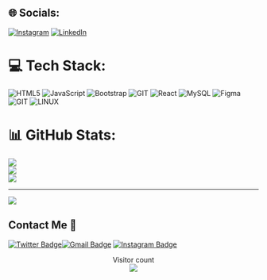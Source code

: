   
## 🌐 Socials:
[![Instagram](https://img.shields.io/badge/Instagram-%23E4405F.svg?logo=Instagram&logoColor=white)](https://instagram.com/mu3cab) [![LinkedIn](https://img.shields.io/badge/LinkedIn-%230077B5.svg?logo=linkedin&logoColor=white)](https://linkedin.com/in/muscab-salah) 

# 💻 Tech Stack:
![HTML5](https://img.shields.io/badge/html5-%23E34F26.svg?style=for-the-badge&logo=html5&logoColor=white) ![JavaScript](https://img.shields.io/badge/javascript-%23323330.svg?style=for-the-badge&logo=javascript&logoColor=%23F7DF1E) ![Bootstrap](https://img.shields.io/badge/bootstrap-%238511FA.svg?style=for-the-badge&logo=bootstrap&logoColor=white) ![GIT](https://img.shields.io/badge/Git-fc6d26?style=for-the-badge&logo=git&logoColor=white) ![React](https://img.shields.io/badge/react-%2320232a.svg?style=for-the-badge&logo=react&logoColor=%2361DAFB) ![MySQL](https://img.shields.io/badge/mysql-%2300000f.svg?style=for-the-badge&logo=mysql&logoColor=white) ![Figma](https://img.shields.io/badge/figma-%23F24E1E.svg?style=for-the-badge&logo=figma&logoColor=white) ![GIT](https://img.shields.io/badge/Git-fc6d26?style=for-the-badge&logo=git&logoColor=white) ![LINUX](https://img.shields.io/badge/Linux-FCC624?style=for-the-badge&logo=linux&logoColor=black)
# 📊 GitHub Stats:
![](https://github-readme-stats.vercel.app/api?username=mu3cab&theme=gotham&hide_border=false&include_all_commits=false&count_private=false)<br/>
![](https://github-readme-streak-stats.herokuapp.com/?user=mu3cab&theme=gotham&hide_border=false)<br/>
![](https://github-readme-stats.vercel.app/api/top-langs/?username=mu3cab&theme=gotham&hide_border=false&include_all_commits=false&count_private=false&layout=compact)

---
[![](https://visitcount.itsvg.in/api?id=mu3cab&icon=0&color=0)](https://visitcount.itsvg.in)

<!-- Proudly created with GPRM ( https://gprm.itsvg.in ) -->

##  Contact Me :speech_balloon:
[![Twitter Badge](https://img.shields.io/badge/-@ameinabdi-1ca0f1?style=flat-square&labelColor=1ca0f1&logo=twitter&logoColor=white&link=https://twitter.com/ameinabdi)](https://twitter.com/ameinabdi)[![Gmail Badge](https://img.shields.io/badge/-ameinabdi@gmail.com-c14438?style=flat-square&logo=Gmail&logoColor=white&link=mailto:ameinabdi@gmail.com)](mailto:ameinabdi@gmail.com) [![Instagram Badge](https://img.shields.io/badge/-@ameinabdi-e4405f?style=flat-square&labelColor=f94877&logo=instagram&logoColor=white&link=https://www.instagram.com/ameinabdi/)](https://www.instagram.com/ameinabdi/)

<p align="center"> 
  Visitor count<br>
  <img src="https://profile-counter.glitch.me/ameinabdi/count.svg" />
</p>


<div align="center">

